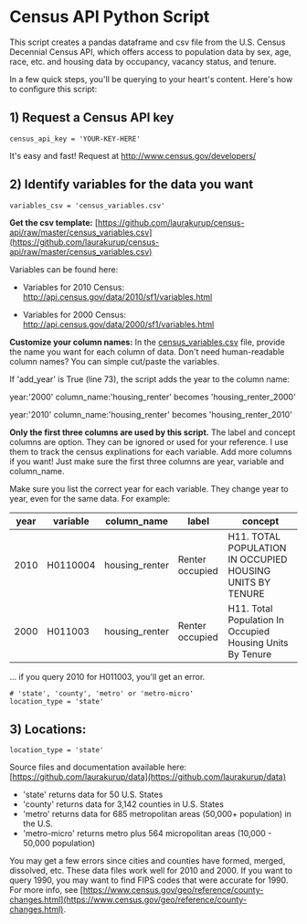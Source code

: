 # Census API Python Script

This script creates a pandas dataframe and csv file from the U.S. Census Decennial Census API, which offers access to population data by sex, age, race, etc. and housing data by occupancy, vacancy status, and tenure. 

In a few quick steps, you'll be querying to your heart's content.  Here's how to configure this script:


## 1) Request a Census API key

    census_api_key = 'YOUR-KEY-HERE'

It's easy and fast! Request at http://www.census.gov/developers/

## 2) Identify variables for the data you want

    variables_csv = 'census_variables.csv'

**Get the csv template:** [https://github.com/laurakurup/census-api/raw/master/census_variables.csv](https://github.com/laurakurup/census-api/raw/master/census_variables.csv)

Variables can be found here:

+ Variables for 2010 Census:
  http://api.census.gov/data/2010/sf1/variables.html
        
+ Variables for 2000 Census:  
  http://api.census.gov/data/2000/sf1/variables.html 

**Customize your column names:** In the [census_variables.csv](https://github.com/laurakurup/census-api/raw/master/census_variables.csv) file, provide the name you want for each column of data.  Don't need human-readable column names?  You can simple cut/paste the variables.  

If 'add_year' is True (line 73), the script adds the year to the column name:

year:'2000' column_name:'housing_renter' becomes 'housing_renter_2000'

year:'2010' column_name:'housing_renter' becomes 'housing_renter_2010'    

**Only the first three columns are used by this script.**  The label and concept columns are option.  They can be ignored or used for your reference.  I use them to track the census explinations for each variable.  Add more columns if you want!  Just make sure the first three columns are year, variable and column_name.

Make sure you list the correct year for each variable.  They change year to year, even for the same data.  For example:

| year | variable | column_name    | label | concept                                                      
|------|----------|----------------|-----------------|---------------------------------------------------------------
| 2010 | H0110004 | housing_renter | Renter occupied | H11. TOTAL POPULATION IN OCCUPIED HOUSING UNITS BY TENURE | 
| 2000 | H011003  | housing_renter | Renter occupied | H11. Total Population In Occupied Housing Units By Tenure | 

...  if you query 2010 for H011003, you'll get an error.

    # 'state', 'county', 'metro' or 'metro-micro'
    location_type = 'state'   


## 3) Locations:

    location_type = 'state'   
  
Source files and documentation available here: [https://github.com/laurakurup/data](https://github.com/laurakurup/data)

+ 'state' returns data for 50 U.S. States 
+ 'county' returns data for 3,142 counties in U.S. States
+ 'metro' returns data for 685 metropolitan areas (50,000+ population) in the U.S.
+ 'metro-micro' returns metro plus 564 micropolitan areas (10,000 - 50,000 population)

You may get a few errors since cities and counties have formed, merged, dissolved, etc. These data files work well for 2010 and 2000.  If you want to query 1990, you may want to find FIPS codes that were accurate for 1990. For more info, see [https://www.census.gov/geo/reference/county-changes.html](https://www.census.gov/geo/reference/county-changes.html).    





